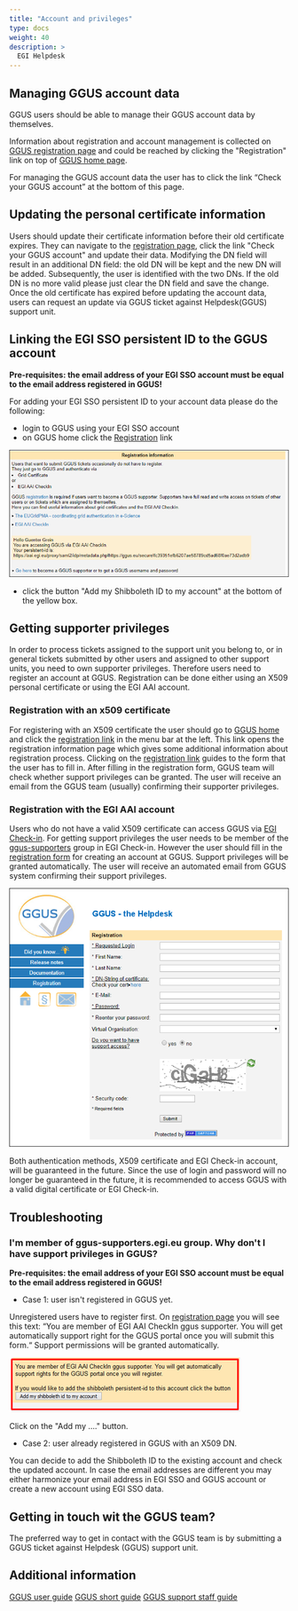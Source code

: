 ```yaml
---
title: "Account and privileges"
type: docs
weight: 40
description: >
  EGI Helpdesk
---
```


## Managing GGUS account data

GGUS users should be able to manage their GGUS account data by themselves.

Information about registration and account management is collected on
[GGUS registration page](https://ggus.eu/?mode=register_info) and could be
reached by clicking the "Registration" link on top of
[GGUS home page](http://ggus.org/).

For managing the GGUS account data the user has to click the link “Check your
GGUS account” at the bottom of this page.

## Updating the personal certificate information

Users should update their certificate information before their old certificate
expires. They can navigate to the
[registration page](https://ggus.eu/?mode=register_info), click the link "Check
your GGUS account" and update their data. Modifying the DN field will result in
an additional DN field: the old DN will be kept and the new DN will be added.
Subsequently, the user is identified with the two DNs. If the old DN is no more
valid please just clear the DN field and save the change. Once the old
certificate has expired before updating the account data, users can request an
update via GGUS ticket against Helpdesk(GGUS) support unit.

## Linking the EGI SSO persistent ID to the GGUS account

**Pre-requisites: the email address of your EGI SSO account must be equal to the
email address registered in GGUS!**

For adding your EGI SSO persistent ID to your account data please do the
following:

- login to GGUS using your EGI SSO account
- on GGUS home click the [Registration](https://ggus.eu/?mode=register_info)
  link

![your account information](GGUS_EGI_AAI_1.png)

- click the button "Add my Shibboleth ID to my account" at the bottom of the
  yellow box.

## Getting supporter privileges

In order to process tickets assigned to the support unit you belong to, or in
general tickets submitted by other users and assigned to other support units,
you need to own supporter privileges. Therefore users need to register an
account at GGUS. Registration can be done either using an X509 personal
certificate or using the EGI AAI account.

### Registration with an x509 certificate

For registering with an X509 certificate the user should go to
[GGUS home](https://ggus.eu/index.php?mode=index) and click the
[registration link](https://ggus.eu/?mode=register_info) in the menu bar at the
left. This link opens the registration information page which gives some
additional information about registration process. Clicking on the
[registration link](https://ggus.eu/?mode=register_info) guides to the form that
the user has to fill in. After filling in the registration form, GGUS team will
check whether support privileges can be granted. The user will receive an email
from the GGUS team (usually) confirming their supporter privileges.

### Registration with the EGI AAI account

Users who do not have a valid X509 certificate can access GGUS via [EGI Check-in](../../../users/check-in).
For getting support privileges the user needs to be member of the
[ggus-supporters](https://aai.egi.eu/registry/co_petitions/start/coef:69) group
in EGI Check-in. However the user should fill in the
[registration form](https://ggus.eu/?mode=register_info) for creating an account
at GGUS. Support privileges will be granted automatically. The user will receive
an automated email from GGUS system confirming their support privileges.

![GGUS registration form](GGUS_Registration_Form.png)

Both authentication methods, X509 certificate and EGI Check-in account, will be
guaranteed in the future. Since the use of login and password will no longer be
guaranteed in the future, it is recommended to access GGUS with a valid digital
certificate or EGI Check-in.

## Troubleshooting

### I'm member of ggus-supporters.egi.eu group. Why don't I have support privileges in GGUS?

**Pre-requisites: the email address of your EGI SSO account must be equal to the
email address registered in GGUS!**

- Case 1: user isn't registered in GGUS yet.

Unregistered users have to register first. On
[registration page](https://ggus.eu/?mode=register_info) you will see this text:
“You are member of EGI AAI CheckIn ggus supporter. You will get automatically
support right for the GGUS portal once you will submit this form.“ Support
permissions will be granted automatically.

![Updating PersistentID](Account_Update_PersistentID.png)

Click on the "Add my ...." button.

- Case 2: user already registered in GGUS with an X509 DN.

You can decide to add the Shibboleth ID to the existing account and check the
updated account. In case the email addresses are different you may either
harmonize your email address in EGI SSO and GGUS account or create a new account
using EGI SSO data.

## Getting in touch wit the GGUS team?

The preferred way to get in contact with the GGUS team is by submitting a GGUS
ticket against Helpdesk (GGUS) support unit.

## Additional information

[GGUS user guide](https://wiki.egi.eu/wiki/FAQ_GGUS-User_Guide)
[GGUS short guide](https://wiki.egi.eu/wiki/FAQ_GGUS-Short-Guide)
[GGUS support staff guide](https://wiki.egi.eu/wiki/FAQ_GGUS-Support-Staff-Guide)
